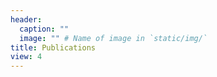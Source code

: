 ```yaml
---
header:
  caption: ""
  image: "" # Name of image in `static/img/`
title: Publications
view: 4
---
```

